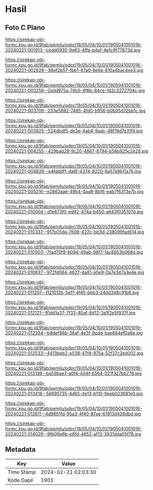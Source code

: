 # Hasil

## Foto C Plano

https://sirekap-obj-formc.kpu.go.id/9fab/pemilu/pdpr/19/05/04/10/01/1905041001016-20240221-001913--cedd0935-9e63-4ffa-bda1-4e1c9f77873d.jpg

https://sirekap-obj-formc.kpu.go.id/9fab/pemilu/pdpr/19/05/04/10/01/1905041001016-20240221-002628--38ef2b57-fbb1-47a0-8e9a-810a4bac4ee3.jpg

https://sirekap-obj-formc.kpu.go.id/9fab/pemilu/pdpr/19/05/04/10/01/1905041001016-20240221-003256--2add975a-74b5-4f6b-84ce-1d2c3272704c.jpg

https://sirekap-obj-formc.kpu.go.id/9fab/pemilu/pdpr/19/05/04/10/01/1905041001016-20240221-003709--233e5882-7485-4fd0-b956-b0b95d72bb1c.jpg

https://sirekap-obj-formc.kpu.go.id/9fab/pemilu/pdpr/19/05/04/10/01/1905041001016-20240221-003925--524dbdf5-de3e-4ab4-9adc-48f19d7e31f4.jpg

https://sirekap-obj-formc.kpu.go.id/9fab/pemilu/pdpr/19/05/04/10/01/1905041001016-20240221-004255--429bad29-9c20-4867-8794-b58b925c2e28.jpg

https://sirekap-obj-formc.kpu.go.id/9fab/pemilu/pdpr/19/05/04/10/01/1905041001016-20240221-004826--e4fdddf1-da6f-4374-8220-6a57a9b11a76.jpg

https://sirekap-obj-formc.kpu.go.id/9fab/pemilu/pdpr/19/05/04/10/01/1905041001016-20240221-005216--e2862aae-49b4-4aa8-8b16-eab7f6313e7b.jpg

https://sirekap-obj-formc.kpu.go.id/9fab/pemilu/pdpr/19/05/04/10/01/1905041001016-20240221-010004--d1e673f0-ed92-474a-b450-a643f035107d.jpg

https://sirekap-obj-formc.kpu.go.id/9fab/pemilu/pdpr/19/05/04/10/01/1905041001016-20240221-010337--917b05da-7608-422c-bb3d-238099fad614.jpg

https://sirekap-obj-formc.kpu.go.id/9fab/pemilu/pdpr/19/05/04/10/01/1905041001016-20240221-010503--7fad70f9-8094-49ab-98f7-1ac8853b068d.jpg

https://sirekap-obj-formc.kpu.go.id/9fab/pemilu/pdpr/19/05/04/10/01/1905041001016-20240221-010637--972fd084-4627-4a81-a0e9-0a7e347a3e4e.jpg

https://sirekap-obj-formc.kpu.go.id/9fab/pemilu/pdpr/19/05/04/10/01/1905041001016-20240221-011207--f121012b-5e11-4f45-bbb3-24dd348c91b6.jpg

https://sirekap-obj-formc.kpu.go.id/9fab/pemilu/pdpr/19/05/04/10/01/1905041001016-20240221-012121--91dd1a37-7f33-40af-8d12-3a1f2e5f937f.jpg

https://sirekap-obj-formc.kpu.go.id/9fab/pemilu/pdpr/19/05/04/10/01/1905041001016-20240221-012334--b8def86b-38af-4e3f-9cdd-bae684ef0a8e.jpg

https://sirekap-obj-formc.kpu.go.id/9fab/pemilu/pdpr/19/05/04/10/01/1905041001016-20240221-012533--4413beb2-e538-47f4-975a-52f37c2ed002.jpg

https://sirekap-obj-formc.kpu.go.id/9fab/pemilu/pdpr/19/05/04/10/01/1905041001016-20240221-013139--ba53bae7-a0f4-434f-b564-021f327bb776.jpg

https://sirekap-obj-formc.kpu.go.id/9fab/pemilu/pdpr/19/05/04/10/01/1905041001016-20240221-013418--56695735-4d65-4e13-b110-9eeb023681e0.jpg

https://sirekap-obj-formc.kpu.go.id/9fab/pemilu/pdpr/19/05/04/10/01/1905041001016-20240221-013611--4d9861fd-95a3-4f40-87ae-61913d426dbd.jpg

https://sirekap-obj-formc.kpu.go.id/9fab/pemilu/pdpr/19/05/04/10/01/1905041001016-20240221-014029--9fb09e8b-e6fd-4852-af13-3931dda05f78.jpg


## Metadata

| Key        | Value               |
| ---------- | ------------------- |
| Time Stamp | 2024-02-21 02:03:30 |
| Kode Dapil | 1901                |



